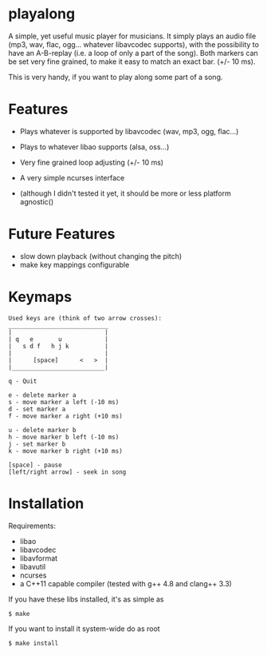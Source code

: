 playalong
=========

A simple, yet useful music player for musicians. It simply plays an audio file
(mp3, wav, flac, ogg... whatever libavcodec supports), with the possibility to
have an A-B-replay (i.e. a loop of only a part of the song). Both markers can be
set very fine grained, to make it easy to match an exact bar. (+/- 10 ms).

This is very handy, if you want to play along some part of a song.

Features
========

* Plays whatever is supported by libavcodec (wav, mp3, ogg, flac...)
* Plays to whatever libao supports (alsa, oss...)
* Very fine grained loop adjusting (+/- 10 ms)
* A very simple ncurses interface

* (although I didn't tested it yet, it should be more or less platform
  agnostic()


Future Features
===============
* slow down playback (without changing the pitch)
* make key mappings configurable

Keymaps
=======


    Used keys are (think of two arrow crosses):
    ____________________________
    |                          |
    | q   e       u            |
    |   s d f   h j k          |
    |                          |
    |      [space]      <   >  |
    |__________________________|

    q - Quit

    e - delete marker a
    s - move marker a left (-10 ms)
    d - set marker a
    f - move marker a right (+10 ms)

    u - delete marker b
    h - move marker b left (-10 ms)
    j - set marker b
    k - move marker b right (+10 ms)

    [space] - pause
    [left/right arrow] - seek in song

Installation
============

Requirements:
* libao
* libavcodec
* libavformat
* libavutil
* ncurses
* a C++11 capable compiler (tested with g++ 4.8 and clang++ 3.3)


If you have these libs installed, it's as simple as

    $ make

If you want to install it system-wide do as root

    $ make install
